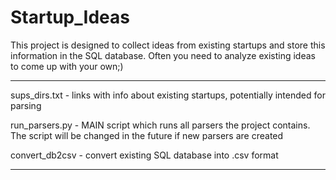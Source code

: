 # Startup_Ideas
This project is designed to collect ideas from existing startups and store this information in the SQL database. Often you need to analyze existing ideas to come up with your own;)

--------------------
sups_dirs.txt - links with info about existing startups, potentially intended for parsing

run_parsers.py - MAIN script which runs all parsers the project contains. The script will be changed in the future if new parsers are created

convert_db2csv - convert existing SQL database into .csv format

--------------------

